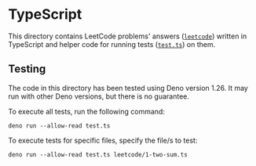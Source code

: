 # TypeScript

This directory contains LeetCode problems' answers ([`leetcode`](leetcode)) written in TypeScript and helper code for running tests ([`test.ts`](test.ts)) on them.

## Testing

The code in this directory has been tested using Deno version 1.26. It may run with other Deno versions, but there is no guarantee.

To execute all tests, run the following command:

```console
deno run --allow-read test.ts
```

To execute tests for specific files, specify the file/s to test:

```console
deno run --allow-read test.ts leetcode/1-two-sum.ts
```
